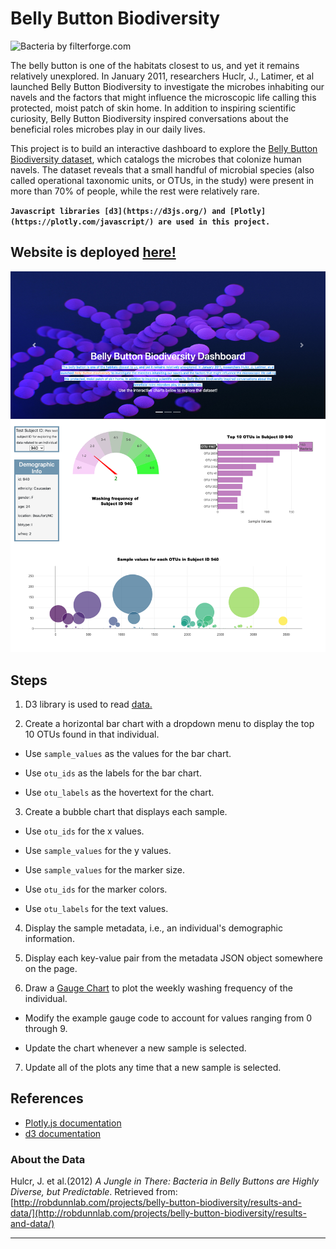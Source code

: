 # Belly Button Biodiversity

![Bacteria by filterforge.com](Images/bacteria2.jpg)

The belly button is one of the habitats closest to us, and yet it remains relatively unexplored. In January 2011, researchers Huclr, J., Latimer, et al launched Belly Button Biodiversity to investigate the microbes inhabiting our navels and the factors that might influence the microscopic life calling this protected, moist patch of skin home. In addition to inspiring scientific curiosity, Belly Button Biodiversity inspired conversations about the beneficial roles microbes play in our daily lives.

This project is to build an interactive dashboard to explore the [Belly Button Biodiversity dataset](http://robdunnlab.com/projects/belly-button-biodiversity/), which catalogs the microbes that colonize human navels. The dataset reveals that a small handful of microbial species (also called operational taxonomic units, or OTUs, in the study) were present in more than 70% of people, while the rest were relatively rare.

**`Javascript libraries [d3](https://d3js.org/) and [Plotly](https://plotly.com/javascript/) are used in this project.`**

## Website is deployed [here!]()

![Webpage](Images/webpage.png)

## Steps

1. D3 library is used to read [data.](data/samples.json)

2. Create a horizontal bar chart with a dropdown menu to display the top 10 OTUs found in that individual.

* Use `sample_values` as the values for the bar chart.

* Use `otu_ids` as the labels for the bar chart.

* Use `otu_labels` as the hovertext for the chart.


3. Create a bubble chart that displays each sample.

* Use `otu_ids` for the x values.

* Use `sample_values` for the y values.

* Use `sample_values` for the marker size.

* Use `otu_ids` for the marker colors.

* Use `otu_labels` for the text values.



4. Display the sample metadata, i.e., an individual's demographic information.

5. Display each key-value pair from the metadata JSON object somewhere on the page.

6. Draw a [Gauge Chart](https://plot.ly/javascript/gauge-charts/) to plot the weekly washing frequency of the individual.

* Modify the example gauge code to account for values ranging from 0 through 9.

* Update the chart whenever a new sample is selected.

7. Update all of the plots any time that a new sample is selected.


## References

* [Plotly.js documentation](https://plot.ly/javascript/)
* [d3 documentation](https://d3js.org/)

### About the Data

Hulcr, J. et al.(2012) _A Jungle in There: Bacteria in Belly Buttons are Highly Diverse, but Predictable_. Retrieved from: [http://robdunnlab.com/projects/belly-button-biodiversity/results-and-data/](http://robdunnlab.com/projects/belly-button-biodiversity/results-and-data/)

- - -


